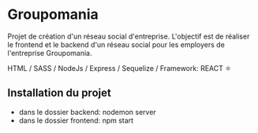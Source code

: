 # Groupomania

Projet de création d'un réseau social d'entreprise.
L'objectif est de réaliser le frontend et le backend d'un réseau social pour les employers de l'entreprise Groupomania.

HTML / SASS / NodeJs / Express / Sequelize /
Framework: REACT :atom_symbol:

## Installation du projet

- dans le dossier backend: nodemon server
- dans le dossier frontend: npm start
